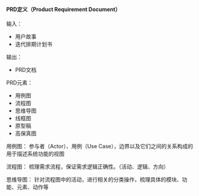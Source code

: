 #### PRD定义（Product Requirement Document）

输入：
* 用户故事
* 迭代排期计划书

输出：
* PRD文档

PRD元素：
* 用例图
* 流程图
* 思维导图
* 线框图
* 原型稿
* 高保真图

用例图：
参与者（Actor）、用例（Use Case），边界以及它们之间的关系构成的用于描述系统功能的视图

流程图：
梳理需求流程，保证需求逻辑正确性。（活动、逻辑、方向）

思维导图：
针对流程图中的活动，进行相关的分类操作，梳理具体的模块、功能、元素、动作等



